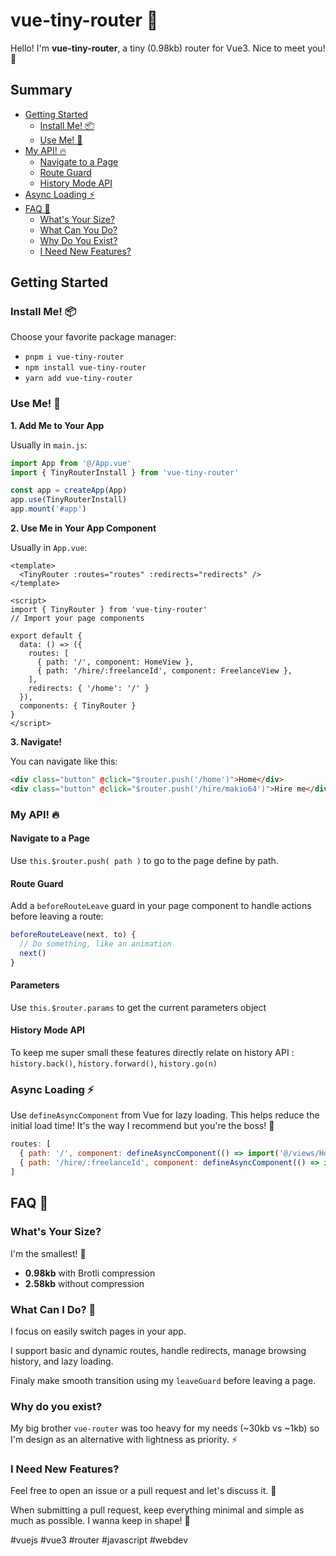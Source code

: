 # vue-tiny-router 🌱

Hello! I'm **vue-tiny-router**, a tiny (0.98kb) router for Vue3. Nice to meet you! 👋

## Summary

- [Getting Started](#getting-started)
  - [Install Me! 📦](#install-me-📦)
  - [Use Me! 🚀](#use-me-🚀)
- [My API! 🔥](#my-api-🔥)
  - [Navigate to a Page](#navigate-to-a-page)
  - [Route Guard](#route-guard)
  - [History Mode API](#history-mode-only)
- [Async Loading ⚡](#async-loading-⚡)
- [FAQ 💬](#faq-💬)
  - [What's Your Size?](#whats-your-size-)
  - [What Can You Do?](#what-can-you-do-)
  - [Why Do You Exist?](#why-do-you-exist-)
  - [I Need New Features?](#i-need-new-features)

## Getting Started

### Install Me! 📦

Choose your favorite package manager:

- `pnpm i vue-tiny-router`
- `npm install vue-tiny-router`
- `yarn add vue-tiny-router`

### Use Me! 🚀

**1. Add Me to Your App**

Usually in `main.js`:

```js
import App from '@/App.vue'
import { TinyRouterInstall } from 'vue-tiny-router'

const app = createApp(App)
app.use(TinyRouterInstall)
app.mount('#app')
```

**2. Use Me in Your App Component**

Usually in `App.vue`:

```vue
<template>
  <TinyRouter :routes="routes" :redirects="redirects" />
</template>

<script>
import { TinyRouter } from 'vue-tiny-router'
// Import your page components

export default {
  data: () => ({
    routes: [
      { path: '/', component: HomeView },
      { path: '/hire/:freelanceId', component: FreelanceView },
    ],
    redirects: { '/home': '/' }
  }),
  components: { TinyRouter }
}
</script>
```

**3. Navigate!**

You can navigate like this:

```html
<div class="button" @click="$router.push('/home')">Home</div>
<div class="button" @click="$router.push('/hire/makio64')">Hire me</div>
```

### My API! 🔥

#### Navigate to a Page

Use `this.$router.push( path )` to go to the page define by path.
#### Route Guard

Add a `beforeRouteLeave` guard in your page component to handle actions before leaving a route:

```js
beforeRouteLeave(next, to) {
  // Do something, like an animation
  next()
}
```

#### Parameters
Use `this.$router.params` to get the current parameters object

#### History Mode API

To keep me super small these features directly relate on history API : `history.back()`, `history.forward()`,  `history.go(n)`

### Async Loading ⚡

Use `defineAsyncComponent` from Vue for lazy loading. This helps reduce the initial load time! It's the way I recommend but you're the boss! 👑

```js
routes: [
  { path: '/', component: defineAsyncComponent(() => import('@/views/HomeView')) },
  { path: '/hire/:freelanceId', component: defineAsyncComponent(() => import('@/views/FreelanceView')) },
]
```

## FAQ 💬

### What's Your Size?

I'm the smallest! 🤏

- **0.98kb** with Brotli compression
- **2.58kb** without compression

### What Can I Do? 💪
I focus on easily switch pages in your app. 

I support basic and dynamic routes, handle redirects, manage browsing history, and lazy loading.

Finaly make smooth transition using my `leaveGuard` before leaving a page.

### Why do you exist?
My big brother `vue-router` was too heavy for my needs (~30kb vs ~1kb) so I'm design as an alternative with lightness as priority. ⚡ 

### I Need New Features?
Feel free to open an issue or a pull request and let's discuss it. 💬

When submitting a pull request, keep everything minimal and simple as much as possible. I wanna keep in shape! 🕺

#vuejs #vue3 #router #javascript #webdev
